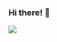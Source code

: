 ### Hi there! 👋

![](https://visitor-badge.glitch.me/badge?page_id=tangruize.readme)

<!--
![Ruize's GitHub stats](https://github-readme-stats.vercel.app/api?username=tangruize&show_icons=true&count_private=true&include_all_commits=true&theme=material-palenight)

![Top Languages](https://github-readme-stats.vercel.app/api/top-langs/?username=tangruize&layout=compact&theme=material-palenight)
-->
